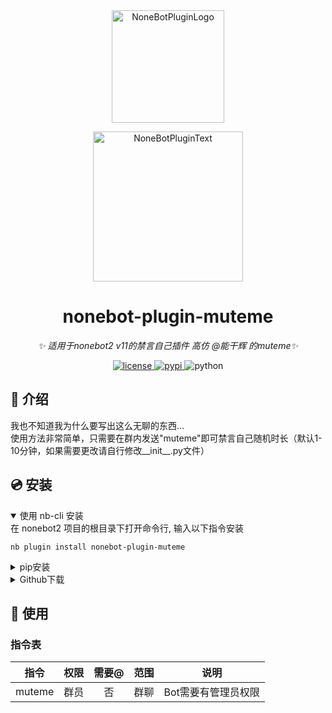 <div align="center">
  <a href="https://v2.nonebot.dev/store"><img src="https://github.com/A-kirami/nonebot-plugin-template/blob/resources/nbp_logo.png" width="180" height="180" alt="NoneBotPluginLogo"></a>
  <br>
  <p><img src="https://github.com/A-kirami/nonebot-plugin-template/blob/resources/NoneBotPlugin.svg" width="240" alt="NoneBotPluginText"></p>
</div>

<div align="center">

# nonebot-plugin-muteme

_✨ 适用于nonebot2 v11的禁言自己插件 高仿 @能干辉 的muteme✨_


<a href="./LICENSE">
    <img src="https://img.shields.io/github/license/XTxiaoting14332/nonebot-plugin-muteme.svg" alt="license">
</a>
<a href="https://pypi.python.org/pypi/nonebot-plugin-muteme">
    <img src="https://img.shields.io/pypi/v/nonebot-plugin-example.svg" alt="pypi">
</a>
<img src="https://img.shields.io/badge/python-3.8+-blue.svg" alt="python">

</div>



## 📖 介绍

我也不知道我为什么要写出这么无聊的东西...<br>
使用方法非常简单，只需要在群内发送"muteme"即可禁言自己随机时长（默认1-10分钟，如果需要更改请自行修改__init__.py文件）

## 💿 安装

<details open>
<summary>使用 nb-cli 安装</summary>
在 nonebot2 项目的根目录下打开命令行, 输入以下指令安装

    nb plugin install nonebot-plugin-muteme

</details>

<details>
<summary>pip安装</summary>

    pip install nonebot-plugin-muteme

打开 nonebot2 项目根目录下的 `pyproject.toml` 文件, 在 `[tool.nonebot]` 部分追加写入

    plugins = ["nonebot_plugin_muteme"]
</details>
<details>
<summary>Github下载</summary>
手动克隆本仓库或直接下载压缩包，将里面的nonebot_plugin_muteme文件夹复制到src/plugins中
</details>


</details>

## 🎉 使用
### 指令表
| 指令 | 权限 | 需要@ | 范围 | 说明 |
|:-----:|:----:|:----:|:----:|:----:|
| muteme | 群员 | 否 | 群聊 | Bot需要有管理员权限|
